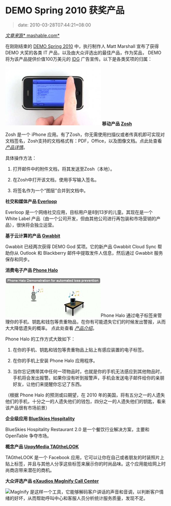 # DEMO Spring 2010 获奖产品
>date: 2010-03-28T07:44:21+08:00


[*文章来*源* mashable.com*](http://mashable.com/2010/03/23/demo-god-awards/?utm_source=feedburner&utm_medium=feed&utm_campaign=Feed%3A+Mashable+(Mashable)&utm_content=Google+Reader)


在刚刚结束的 [DEMO Spring 2010](http://demo.com/) 中，执行制作人 Matt Marshall 宣布了获得 DEMO 大奖的各类 IT 产品，以及由大众评选出的最佳产品，作为奖品， DEMO 将为该产品提供价值100万美元的 [IDG](www.idg.com) 广告宣传。以下是各类奖项的归属：


[![](/assets/images/coolshell.cn/wp-content/uploads/2010/03/Zosh-300x185.jpg)](https://coolshell.cn/wp-content/uploads/2010/03/Zosh.jpg) **移动产品 [Zosh](http://zosh.com/)**


Zosh 是一个 iPhone 应用。有了Zosh，你无需使用扫描仪或者传真机即可实现对文档签名，Zosh支持的文档格式有：PDF，Office，以及图像文档。点此处查看 *[产品详情](http://mashable.com/2010/03/22/zosh/)*。


具体操作方法：


1. 打开邮件中的附件文档，将其发送至Zosh（本地）。


2. 在Zosh中打开该文档，使用手写输入签名。


3. 将签名作为一个“图层”合并到文档中。


**社交和媒体产品 [Everloop](http://everloop.com/)**


Everloop 是一个网络社交应用，目标用户是8到13岁的儿童。其现在是一个 White Label 产品（由一个公司开发，但由其他公司进行再包装和市场营销的产品），很快将会独立运营。



**基于云计算的产品 [Gwabbit](http://gwabbit.com/)**


Gwabbit 已经两次获得 DEMO God 奖项。它的新产品 Gwabbit Cloud Sync 帮助你从 Outlook 和 Blackberry 邮件中提取发件人信息，然后通过 Gwabbit 服务保存和同步。


**消费电子产品 [Phone Halo](http://phonehalo.com/)**


[![](/assets/images/coolshell.cn/wp-content/uploads/2010/03/Phone_Halo-300x124.jpg)](https://coolshell.cn/wp-content/uploads/2010/03/Phone_Halo.jpg)Phone Halo 通过电子标签来管理你的手机、钥匙和钱包等贵重物品，在你有可能遗失它们的时候发出警报，从而大大降低遗失的概率。 点此处查看 *[产品介绍](http://mashable.com/2010/03/23/phone-halo/)*。


Phone Halo 的工作方式大致如下：


1. 在你的手机、钥匙和钱包等贵重物品上贴上有感应装置的电子标签。


2. 在你的手机上安装 Phone Halo 应用程序。


3. 当你忘记携带其中任何一项物品时，也就是你的手机无法感应到其他物品时，手机将会发出报警。如果你没有听到报警声，手机会发送电子邮件给你的亲朋好友，让他们来提醒你忘记了东西。


（根据 Phone Halo 的预测或曰期望，在 2010 年的美国，将有五分之一的人遗失他们的手机，十分之一的人遗失他们的钱包，四分之一的人遗失他们的钥匙，看来该产品很有市场前景）


**企业级应用 [BlueSkies Hospitality](http://blueskieshms.com/)** 


BlueSkies Hospitality Restaurant 2.0 是一个餐饮行业解决方案，主要和 OpenTable 争夺市场。


**概念产品 [UppyMedia TAGtheLOOK](http://uppymedia.com/)**


TAGtheLOOK 是一个 Facebook 应用，它可以让你在自己或者朋友的时装照片上贴上标签，并且与其他人分享这些标签来展示你的时尚品味。这个应用能给网上时尚商店带来潜在的商机。


**大众评选产品 [eXaudios MagInify Call Center](http://exaudios.com/)**


[![](../wp-content/uploads/2010/03/MagInify11-300x108.jpg)](../wp-content/uploads/2010/03/MagInify11.jpg)MagInify 是这样一个工具，它能够解码客户讲话的声音和音调，以判断客户情绪的好坏，从而帮助呼叫中心和客服人员分析统计服务质量，发现不足。


